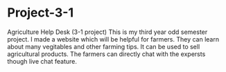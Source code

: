 # Project-3-1
Agriculture Help Desk (3-1 project)
This is my third year odd semester project. I made a website which will be helpful for farmers. They can learn about many vegitables and other farming tips. 
It can be used to sell agricultural products. 
The farmers can directly chat with the expersts though live chat feature.
